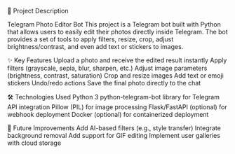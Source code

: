 📌 Project Description

Telegram Photo Editor Bot
This project is a Telegram bot built with Python that allows users to easily edit their photos directly inside Telegram. The bot provides a set of tools to apply filters, resize, crop, adjust brightness/contrast, and even add text or stickers to images.

✨ Key Features
Upload a photo and receive the edited result instantly
Apply filters (grayscale, sepia, blur, sharpen, etc.)
Adjust image parameters (brightness, contrast, saturation)
Crop and resize images
Add text or emoji stickers
Undo/redo actions
Save the final photo directly to the chat

🛠️ Technologies Used
Python 3
python-telegram-bot library for Telegram API integration
Pillow (PIL) for image processing
Flask/FastAPI (optional) for webhook deployment
Docker (optional) for containerized deployment

🚀 Future Improvements
Add AI-based filters (e.g., style transfer)
Integrate background removal
Add support for GIF editing
Implement user galleries with cloud storage
